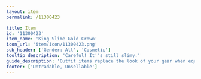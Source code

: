 ```yaml
---
layout: item
permalink: /11300423

title: Item
id: '11300423'
item_name: 'King Slime Gold Crown'
icon_url: 'item/icon/11300423.png'
sub_header: ['Gender: All', 'Cosmetic']
tooltip_description: 'Careful! It''s still slimy.'
guide_description: 'Outfit items replace the look of your gear when equipped.'
footer: ['Untradable, Unsellable']
---
```

